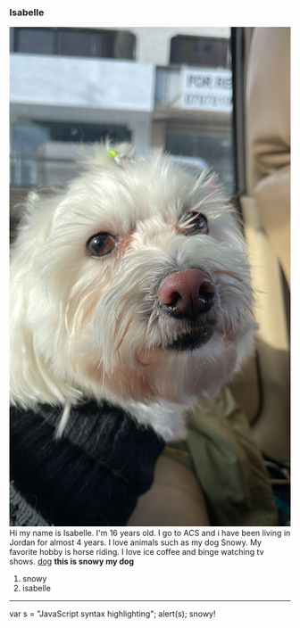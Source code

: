 ### Isabelle
![alt text](dog.JPG)
Hi my name is Isabelle. I'm 16 years old. I go to ACS and i have been living in Jordan for almost 4 years. I love animals such as my dog Snowy. My favorite hobby is horse riding. I love ice coffee and binge watching tv shows. 
[dog](https://www.google.com/search?q=dog&source=lnms&tbm=isch&sa=X&ved=2ahUKEwiB3cm0hPv5AhW2VvEDHaZ_DVcQ_AUoAXoECAEQBA&biw=1440&bih=796&dpr=1#imgrc=SMMlmWDadP14fM)
**this is snowy my dog**
[^note]:snowy is the best!
~Snowy~ 
1. snowy
2. isabelle
----
var s = "JavaScript syntax highlighting";
alert(s); snowy!
<!--
**isabellevanvliet/isabellevanvliet** is a ✨ _special_ ✨ repository because its `README.md` (this file) appears on your GitHub profile.

Here are some ideas to get you started:

- 🔭 I’m currently working on ...
- 🌱 I’m currently learning ...
- 👯 I’m looking to collaborate on ...
- 🤔 I’m looking for help with ...
- 💬 Ask me about ...
- 📫 How to reach me: ...
- 😄 Pronouns: ...
- ⚡ Fun fact: ...
--> 

